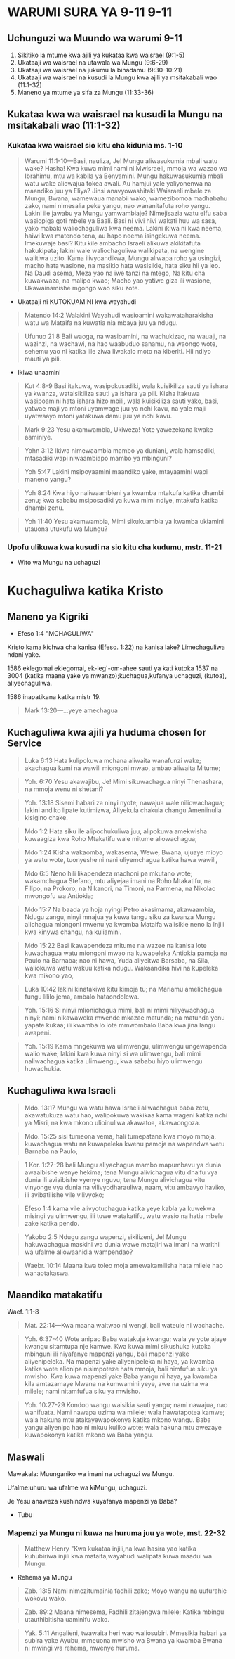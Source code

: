 # WARUMI SURA YA 9-11 9-11

## Uchunguzi wa Muundo wa warumi 9-11

1. Sikitiko la mtume kwa ajili ya kukataa kwa waisrael (9:1-5)
2. Ukataaji wa waisrael na utawala wa Mungu (9:6-29)
3. Ukataaji wa waisrael na jukumu la binadamu (9:30-10:21)
4. Ukataaji wa waisrael na kusudi la Mungu kwa ajili ya msitakabali wao (11:1-32)
5. Maneno ya mtume ya sifa za Mungu (11:33-36)

## Kukataa kwa wa waisrael na kusudi la Mungu na msitakabali wao (11:1-32)

### Kukataa kwa waisrael sio kitu cha kidunia ms. 1-10

>Warumi 11:1-10&mdash;Basi, nauliza, Je! Mungu aliwasukumia mbali watu wake? Hasha! Kwa kuwa mimi nami ni Mwisraeli, mmoja wa wazao wa Ibrahimu, mtu wa kabila ya Benyamini. Mungu hakuwasukumia mbali watu wake aliowajua tokea awali. Au hamjui yale yaliyonenwa na maandiko juu ya Eliya? Jinsi anavyowashitaki Waisraeli mbele za Mungu, Bwana, wamewaua manabii wako, wamezibomoa madhabahu zako, nami nimesalia peke yangu, nao wananitafuta roho yangu. Lakini ile jawabu ya Mungu yamwambiaje? Nimejisazia watu elfu saba wasiopiga goti mbele ya Baali. Basi ni vivi hivi wakati huu wa sasa, yako mabaki waliochaguliwa kwa neema. Lakini ikiwa ni kwa neema, haiwi kwa matendo tena, au hapo neema isingekuwa neema. Imekuwaje basi? Kitu kile ambacho Israeli alikuwa akikitafuta hakukipata; lakini wale waliochaguliwa walikipata, na wengine walitiwa uzito. Kama ilivyoandikwa, Mungu aliwapa roho ya usingizi, macho hata wasione, na masikio hata wasisikie, hata siku hii ya leo. Na Daudi asema, Meza yao na iwe tanzi na mtego, Na kitu cha kuwakwaza, na malipo kwao; Macho yao yatiwe giza ili wasione, Ukawainamishe mgongo wao siku zote.

- Ukataaji ni KUTOKUAMINI kwa wayahudi

> Matendo 14:2 Walakini Wayahudi wasioamini wakawataharakisha watu wa Mataifa na kuwatia nia mbaya juu ya ndugu.

> Ufunuo 21:8 Bali waoga, na wasioamini, na wachukizao, na wauaji, na wazinzi, na wachawi, na hao waabuduo sanamu, na waongo wote, sehemu yao ni katika lile ziwa liwakalo moto na kiberiti. Hii ndiyo mauti ya pili.

- Ikiwa unaamini

> Kut 4:8-9 Basi itakuwa, wasipokusadiki, wala kuisikiliza sauti ya ishara ya kwanza, wataisikiliza sauti ya ishara ya pili. Kisha itakuwa wasipoamini hata ishara hizo mbili, wala kuisikiliza sauti yako, basi, yatwae maji ya mtoni uyamwage juu ya nchi kavu, na yale maji uyatwaayo mtoni yatakuwa damu juu ya nchi kavu.

> Mark 9:23 Yesu akamwambia, Ukiweza! Yote yawezekana kwake aaminiye.

> Yohn 3:12 Ikiwa nimewaambia mambo ya duniani, wala hamsadiki, mtasadiki wapi niwaambiapo mambo ya mbinguni?

> Yoh 5:47 Lakini msipoyaamini maandiko yake, mtayaamini wapi maneno yangu?

> Yoh 8:24 Kwa hiyo naliwaambieni ya kwamba mtakufa katika dhambi zenu; kwa sababu msiposadiki ya kuwa mimi ndiye, mtakufa katika dhambi zenu.

> Yoh 11:40 Yesu akamwambia, Mimi sikukuambia ya kwamba ukiamini utauona utukufu wa Mungu?

### Upofu ulikuwa kwa kusudi na sio kitu cha kudumu, mstr. 11-21

- Wito wa Mungu na uchaguzi

# Kuchaguliwa katika Kristo

## Maneno ya Kigriki

- Efeso 1:4 "MCHAGULIWA"

Kristo kama kichwa cha kanisa (Efeso. 1:22) na kanisa lake? Limechaguliwa ndani yake.

1586 eklegomai eklegomai, ek-leg'-om-ahee sauti ya kati kutoka 1537 na 3004 (katika maana yake ya mwanzo);kuchagua,kufanya uchaguzi, (kutoa), aliyechaguliwa.

1586 inapatikana katika mistr 19. 

> Mark 13:20&mdash;&hellip;yeye amechagua

## Kuchaguliwa kwa ajili ya huduma chosen for Service

> Luka 6:13 Hata kulipokuwa mchana aliwaita wanafunzi wake; akachagua kumi na wawili miongoni mwao, ambao aliwaita Mitume;

> Yoh. 6:70 Yesu akawajibu, Je! Mimi sikuwachagua ninyi Thenashara, na mmoja wenu ni shetani?

> Yoh. 13:18 Sisemi habari za ninyi nyote; nawajua wale niliowachagua; lakini andiko lipate kutimizwa, Aliyekula chakula changu Ameniinulia kisigino chake.

> Mdo 1:2 Hata siku ile alipochukuliwa juu, alipokuwa amekwisha kuwaagiza kwa Roho Mtakatifu wale mitume aliowachagua;

> Mdo 1:24 Kisha wakaomba, wakasema, Wewe, Bwana, ujuaye mioyo ya watu wote, tuonyeshe ni nani uliyemchagua katika hawa wawili,

> Mdo 6:5 Neno hili likapendeza machoni pa mkutano wote; wakamchagua Stefano, mtu aliyejaa imani na Roho Mtakatifu, na Filipo, na Prokoro, na Nikanori, na Timoni, na Parmena, na Nikolao mwongofu wa Antiokia;

>Mdo 15:7 Na baada ya hoja nyingi Petro akasimama, akawaambia, Ndugu zangu, ninyi mnajua ya kuwa tangu siku za kwanza Mungu alichagua miongoni mwenu ya kwamba Mataifa walisikie neno la Injili kwa kinywa changu, na kuliamini.

> Mdo 15:22 Basi ikawapendeza mitume na wazee na kanisa lote kuwachagua watu miongoni mwao na kuwapeleka Antiokia pamoja na Paulo na Barnaba; nao ni hawa, Yuda aliyeitwa Barsaba, na Sila, waliokuwa watu wakuu katika ndugu. Wakaandika hivi na kupeleka kwa mikono yao,

> Luka 10:42 lakini kinatakiwa kitu kimoja tu; na Mariamu amelichagua fungu lililo jema, ambalo hataondolewa.

> Yoh. 15:16 Si ninyi mlionichagua mimi, bali ni mimi niliyewachagua ninyi; nami nikawaweka mwende mkazae matunda; na matunda yenu yapate kukaa; ili kwamba lo lote mmwombalo Baba kwa jina langu awapeni.

> Yoh. 15:19 Kama mngekuwa wa ulimwengu, ulimwengu ungewapenda walio wake; lakini kwa kuwa ninyi si wa ulimwengu, bali mimi naliwachagua katika ulimwengu, kwa sababu hiyo ulimwengu huwachukia.

## Kuchaguliwa kwa Israeli

> Mdo. 13:17 Mungu wa watu hawa Israeli aliwachagua baba zetu, akawatukuza watu hao, walipokuwa wakikaa kama wageni katika nchi ya Misri, na kwa mkono ulioinuliwa akawatoa, akawaongoza.

> Mdo. 15:25 sisi tumeona vema, hali tumepatana kwa moyo mmoja, kuwachagua watu na kuwapeleka kwenu pamoja na wapendwa wetu Barnaba na Paulo,

> 1 Kor. 1:27-28 bali Mungu aliyachagua mambo mapumbavu ya dunia awaaibishe wenye hekima; tena Mungu alivichagua vitu dhaifu vya dunia ili aviaibishe vyenye nguvu; tena Mungu alivichagua vitu vinyonge vya dunia na vilivyodharauliwa, naam, vitu ambavyo haviko, ili avibatilishe vile vilivyoko;

> Efeso 1:4 kama vile alivyotuchagua katika yeye kabla ya kuwekwa misingi ya ulimwengu, ili tuwe watakatifu, watu wasio na hatia mbele zake katika pendo.

> Yakobo 2:5 Ndugu zangu wapenzi, sikilizeni, Je! Mungu hakuwachagua maskini wa dunia wawe matajiri wa imani na warithi wa ufalme aliowaahidia wampendao?

> Waebr. 10:14 Maana kwa toleo moja amewakamilisha hata milele hao wanaotakaswa.

## Maandiko matakatifu

Waef. 1:1-8

> Mat. 22:14&mdash;Kwa maana waitwao ni wengi, bali wateule ni wachache.

> Yoh. 6:37-40 Wote anipao Baba watakuja kwangu; wala ye yote ajaye kwangu sitamtupa nje kamwe. Kwa kuwa mimi sikushuka kutoka mbinguni ili niyafanye mapenzi yangu, bali mapenzi yake aliyenipeleka. Na mapenzi yake aliyenipeleka ni haya, ya kwamba katika wote alionipa nisimpoteze hata mmoja, bali nimfufue siku ya mwisho. Kwa kuwa mapenzi yake Baba yangu ni haya, ya kwamba kila amtazamaye Mwana na kumwamini yeye, awe na uzima wa milele; nami nitamfufua siku ya mwisho.

> Yoh. 10:27-29 Kondoo wangu waisikia sauti yangu; nami nawajua, nao wanifuata. Nami nawapa uzima wa milele; wala hawatapotea kamwe; wala hakuna mtu atakayewapokonya katika mkono wangu. Baba yangu aliyenipa hao ni mkuu kuliko wote; wala hakuna mtu awezaye kuwapokonya katika mkono wa Baba yangu.

## Maswali

Mawakala: Muunganiko wa imani na uchaguzi wa Mungu.

Ufalme:uhuru wa ufalme wa kiMungu, uchaguzi.

Je Yesu anaweza kushindwa kuyafanya mapenzi ya Baba? 

- Tubu

### Mapenzi ya Mungu ni kuwa na huruma juu ya wote, mst. 22-32

> Matthew Henry "Kwa kukataa injili,na kwa hasira yao katika kuhubiriwa injili kwa mataifa,wayahudi walipata kuwa maadui wa Mungu.

- Rehema ya Mungu

> Zab. 13:5 Nami nimezitumainia fadhili zako; Moyo wangu na uufurahie wokovu wako.

> Zab. 89:2 Maana nimesema, Fadhili zitajengwa milele; Katika mbingu utauthibitisha uaminifu wako.

> Yak. 5:11 Angalieni, twawaita heri wao waliosubiri. Mmesikia habari ya subira yake Ayubu, mmeuona mwisho wa Bwana ya kwamba Bwana ni mwingi wa rehema, mwenye huruma.